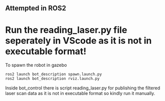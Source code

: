## Attempted in ROS2
# Run the reading_laser.py file seperately in VScode as it is not in executable format!
To spawn the robot in gazebo
```
ros2 launch bot_description spawn.launch.py
ros2 launch bot_description rviz.launch.py

```
Inside bot_control there is script reading_laser.py for publishing the filtered laser scan data as it is not in executable format so kindly run it manually.

